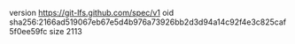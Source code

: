 version https://git-lfs.github.com/spec/v1
oid sha256:2166ad519067eb67e5d4b976a73926bb2d3d94a14c92f4e3c825caf5f0ee59fc
size 2113
